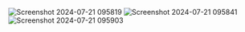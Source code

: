 ![Screenshot 2024-07-21 095819](https://github.com/user-attachments/assets/79e864e8-aeca-47b1-a113-46332149cf0a)
![Screenshot 2024-07-21 095841](https://github.com/user-attachments/assets/78a8ba0b-1e23-4449-bcb2-9f82ad76b325)
![Screenshot 2024-07-21 095903](https://github.com/user-attachments/assets/913d630c-9a31-4a36-ac50-ab67dbe81d8e)
